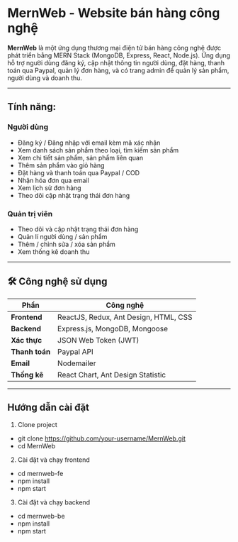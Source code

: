 # MernWeb - Website bán hàng công nghệ

**MernWeb** là một ứng dụng thương mại điện tử bán hàng công nghệ được phát triển bằng MERN Stack (MongoDB, Express, React, Node.js). Ứng dụng hỗ trợ người dùng đăng ký, cập nhật thông tin người dùng, đặt hàng, thanh toán qua Paypal, quản lý đơn hàng, và có trang admin để quản lý sản phẩm, người dùng và doanh thu.

---

## Tính năng:

### Người dùng
- Đăng ký / Đăng nhập với email kèm mã xác nhận
- Xem danh sách sản phẩm theo loại, tìm kiếm sản phẩm
- Xem chi tiết sản phẩm, sản phẩm liên quan
- Thêm sản phẩm vào giỏ hàng
- Đặt hàng và thanh toán qua Paypal / COD
- Nhận hóa đơn qua email
- Xem lịch sử đơn hàng
- Theo dõi cập nhật trạng thái đơn hàng

### Quản trị viên
- Theo dõi và cập nhật trạng thái đơn hàng
- Quản lí người dùng / sản phẩm 
- Thêm / chỉnh sửa / xóa sản phẩm
- Xem thống kê doanh thu 

---

## 🛠 Công nghệ sử dụng

| Phần       | Công nghệ |
|------------|-----------|
| **Frontend** | ReactJS, Redux, Ant Design, HTML, CSS |
| **Backend**  | Express.js, MongoDB, Mongoose |
| **Xác thực** | JSON Web Token (JWT) |
| **Thanh toán** | Paypal API |
| **Email** | Nodemailer |
| **Thống kê** | React Chart, Ant Design Statistic |
---

## Hướng dẫn cài đặt
1. Clone project
- git clone https://github.com/your-username/MernWeb.git
- cd MernWeb

2. Cài đặt và chạy frontend
- cd mernweb-fe
- npm install
- npm start

3. Cài đặt và chạy backend
- cd mernweb-be
- npm install
- npm start
